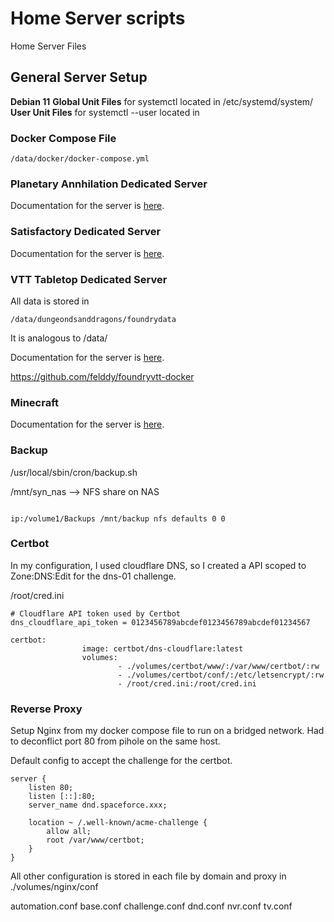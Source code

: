 # Home Server scripts
Home Server Files

## General Server Setup

**Debian 11**
**Global Unit Files** for systemctl located in /etc/systemd/system/
**User Unit Files** for systemctl --user located in

### Docker Compose File

```
/data/docker/docker-compose.yml
```

### Planetary Annhilation Dedicated Server

Documentation for the server is [here](https://planetaryannihilation.com/guides/hosting-a-local-server/).

### Satisfactory Dedicated Server

Documentation for the server is [here](https://satisfactory.fandom.com/wiki/Dedicated_servers).

### VTT Tabletop Dedicated Server

All data is stored in 

```
/data/dungeondsanddragons/foundrydata
```
It is analogous to /data/

Documentation for the server is [here](https://foundryvtt.com/article/installation/).

https://github.com/felddy/foundryvtt-docker

### Minecraft

Documentation for the server is [here](https://foundryvtt.com/article/installation/).

### Backup

/usr/local/sbin/cron/backup.sh

/mnt/syn_nas --> NFS share on NAS

```

ip:/volume1/Backups /mnt/backup nfs defaults 0 0
```
### Certbot

In my configuration, I used cloudflare DNS, so I created a API scoped to Zone:DNS:Edit for the dns-01 challenge. 

/root/cred.ini

```
# Cloudflare API token used by Certbot
dns_cloudflare_api_token = 0123456789abcdef0123456789abcdef01234567
```

```
certbot:
                image: certbot/dns-cloudflare:latest
                volumes:
                        - ./volumes/certbot/www/:/var/www/certbot/:rw
                        - ./volumes/certbot/conf/:/etc/letsencrypt/:rw
                        - /root/cred.ini:/root/cred.ini
```

### Reverse Proxy

Setup Nginx from my docker compose file to run on a bridged network. Had to deconflict port 80 from pihole on the same host.

Default config to accept the challenge for the certbot.

```
server {
    listen 80;
    listen [::]:80;
    server_name dnd.spaceforce.xxx;
    
    location ~ /.well-known/acme-challenge {
        allow all;
        root /var/www/certbot;
    }
}
```
All other configuration is stored in each file by domain and proxy in ./volumes/nginx/conf

automation.conf  base.conf  challenge.conf  dnd.conf  nvr.conf  tv.conf
